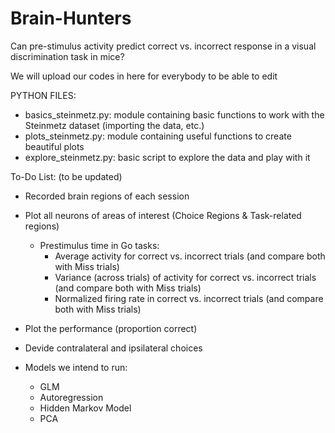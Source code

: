 # Brain-Hunters
Can pre-stimulus activity predict correct vs. incorrect response in a visual discrimination task in mice?

We will upload our codes in here for everybody to be able to edit  

PYTHON FILES:
  - basics_steinmetz.py: module containing basic functions to work with the Steinmetz dataset (importing the data, etc.)
  - plots_steinmetz.py: module containing useful functions to create beautiful plots
  - explore_steinmetz.py: basic script to explore the data and play with it


To-Do List: (to be updated)

- Recorded brain regions of each session
- Plot all neurons of areas of interest (Choice Regions & Task-related regions)
    - Prestimulus time in Go tasks:
       - Average activity for correct vs. incorrect trials (and compare both with Miss trials)
       - Variance (across trials) of activity for correct vs. incorrect trials (and compare both with Miss trials)
       - Normalized firing rate in correct vs. incorrect trials (and compare both with Miss trials)

- Plot the performance (proportion correct)
- Devide contralateral and ipsilateral choices
- Models we intend to run:
   - GLM
   - Autoregression 
   - Hidden Markov Model
   - PCA


